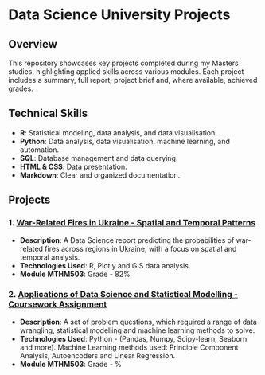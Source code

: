 # Data Science University Projects

## Overview

This repository showcases key projects completed during my Masters studies, highlighting applied skills across various modules. Each project includes a summary, full report, project brief and, where available, achieved grades.

## Technical Skills

- **R**: Statistical modeling, data analysis, and data visualisation.
- **Python**: Data analysis, data visualisation, machine learning, and automation.
- **SQL**: Database management and data querying.
- **HTML & CSS**: Data presentation.
- **Markdown**: Clear and organized documentation.

## Projects

### 1. [War-Related Fires in Ukraine - Spatial and Temporal Patterns](https://github.com/KetchupJL/university-projects/tree/main/Ukraine%20War-Fire%20Project)
   - **Description**: A Data Science report predicting the probabilities of war-related fires across regions in Ukraine, with a focus on spatial and temporal analysis.
   - **Technologies Used**: R, Plotly and GIS data analysis.
   - **Module MTHM503**: Grade - 82%


### 2. [Applications of Data Science and Statistical Modelling - Coursework Assignment](https://github.com/KetchupJL/university-projects)
   - **Description**: A set of problem questions, which required a range of data wrangling, statistical modelling and machine learning methods to solve.
   - **Technologies Used**: Python - (Pandas, Numpy, Scipy-learn, Seaborn and more). Machine Learning methods used: Principle Component Analysis, Autoencoders and Linear Regression.
   - **Module MTHM503**: Grade - %
